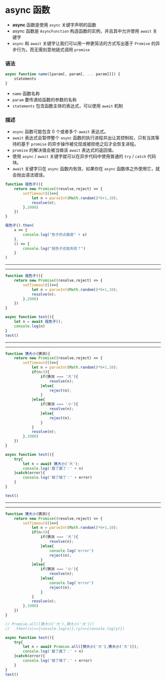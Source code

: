 # async 函数

* **async** 函数是使用 `async` 关键字声明的函数
* async 函数是 `AsyncFunction` 构造函数的实例，并且其中允许使用 `await` 关键字
* `async` 和 `await` 关键字让我们可以用一种更简洁的方式写出基于 `Promise` 的异步行为，而无需刻意地链式调用 `promise`

### 语法

```js
async function name([param[, param[, ... param]]]) {
    statements 
}
```

* `name` 函数名称
* `param` 要传递给函数的参数的名称
* `statements` 包含函数主体的表达式，可以使用 `await` 机制

### 描述

* `async`  函数可能包含 0 个或者多个 `await` 表达式。
* `await`  表达式会暂停整个 `async` 函数的执行进程并出让其控制权，只有当其等待的基于 `promise` 的异步操作被兑现或被拒绝之后才会恢复进程。
* `promise` 的解决值会被当做该 `await` 表达式的返回值。
* 使用 `async` / `await` 关键字就可以在异步代码中使用普通的 `try` / `catch` 代码块。
* `await` 关键字只在 `async` 函数内有效，如果你在 `async` 函数体之外使用它，就会抛出语法错误。



```js
function 摇色子(){
    return new Promise((resolve,reject) => {
        setTimeout(()=>{
            let n = parseInt(Math.random()*6+1,10);
            resolve(n);
        },2000)
    })
}

摇色子().then(
    x => {
        console.log("色子的点数是" + x)
    },
    () => {
        console.log("摇色子还能失败？")
    }
)
```

--------------

---------------

```js
function 摇色子(){
    return new Promise((resolve,reject) => {
        setTimeout(()=>{
            let n = parseInt(Math.random()*6+1,10);
            resolve(n);
        },2000)
    })
}

async function test(){
    let n = await 摇色子();
    console.log(n)
}
test()
```

----------------------

-------------

```js
function 猜大小(猜测){
    return new Promise((resolve,reject) => {
        setTimeout(()=>{
            let n = parseInt(Math.random()*6+1,10);
            if(n>3){
                if(猜测 === '大'){
                    resolve(n);
                }else{
                    reject(n);
                }
            }else{
                if(猜测 === '小'){
                    resolve(n);
                }else{
                    reject(n);
                }
            }
            resolve(n);
        },1000)
    })
}

async function test(){
    try{
        let n = await 猜大小('大');
        console.log('赢了赢了：' + n)
    }catch(error){
        console.log('输了输了：' + error)
    }
}

test()
```

-------

------------------

```js
function 猜大小(猜测){
    return new Promise((resolve,reject) => {
        setTimeout(()=>{
            let n = parseInt(Math.random()*6+1,10);
            if(n>3){
                if(猜测 === '大'){
                    resolve(n);
                }else{
                    console.log('error')
                    reject(n);
                }
            }else{
                if(猜测 === '小'){
                    resolve(n);
                }else{
                    console.log('error')
                    reject(n);
                }
            }
            resolve(n);
        },1000)
    })
}

// Promise.all([猜大小('大'),猜大小('大')])
// 	.then((x)=>{console.log(x)},(y)=>{console.log(y)})

async function test(){
    try{
        let n = await Promise.all([猜大小('大'),猜大小('大')]);
        console.log('赢了赢了：' + n)
    }catch(error){
        console.log('输了输了：' + error)
    }
}
test()
```

























